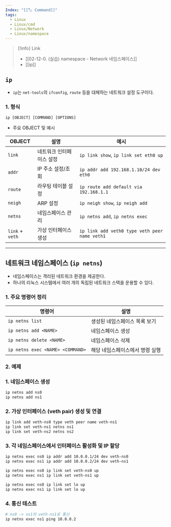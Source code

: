```yaml
---
Index: "[[🏷 Command]]"
tags:
  - Linux
  - Linux/cmd
  - Linux/Network
  - Linux/namespace
---
```

>[!info] Link
>- [[02-12-0. (실습) namespace - Network 네임스페이스]]
>- [[ip]]

## `ip` 
- `ip`는 `net-tools`의 `ifconfig`, `route` 등을 대체하는 네트워크 설정 도구이다.

### 1. 형식

```
ip [OBJECT] [COMMAND] [OPTIONS]
```

- 주요 OBJECT 및 예시

| OBJECT          | 설명            | 예시                                            |
| --------------- | ------------- | --------------------------------------------- |
| `link`          | 네트워크 인터페이스 설정 | `ip link show`, `ip link set eth0 up`         |
| `addr`          | IP 주소 설정/조회   | `ip addr add 192.168.1.10/24 dev eth0`        |
| `route`         | 라우팅 테이블 설정    | `ip route add default via 192.168.1.1`        |
| `neigh`         | ARP 설정        | `ip neigh show`, `ip neigh add`               |
| `netns`         | 네임스페이스 관리     | `ip netns add`, `ip netns exec`               |
| `link` + `veth` | 가상 인터페이스 생성   | `ip link add veth0 type veth peer name veth1` |


---

## 네트워크 네임스페이스 (`ip netns`) 
- 네임스페이스는 격리된 네트워크 환경을 제공한다.
- 하나의 리눅스 시스템에서 여러 개의 독립된 네트워크 스택을 운용할 수 있다.

### 1. 주요 명령어 정리

| 명령어                              | 설명                               |
| -------------------------------- | -------------------------------- |
| `ip netns list`                  | 생성된 네임스페이스 목록 보기                 |
| `ip netns add <NAME>`            | 네임스페이스 생성                        |
| `ip netns delete <NAME>`         | 네임스페이스 삭제                        |
| `ip netns exec <NAME> <COMMAND>` | 해당 네임스페이스에서 명령 실행                |


### 2. 예제

### 1. 네임스페이스 생성

```bash
ip netns add ns0
ip netns add ns1
```

### 2. 가상 인터페이스 (veth pair) 생성 및 연결

```bash
ip link add veth-ns0 type veth peer name veth-ns1
ip link set veth-ns1 netns ns1
ip link set veth-ns2 netns ns2
```

### 3. 각 네임스페이스에서 인터페이스 활성화 및 IP 할당

```bash
ip netns exec ns0 ip addr add 10.0.0.1/24 dev veth-ns0
ip netns exec ns1 ip addr add 10.0.0.2/24 dev veth-ns1

ip netns exec ns0 ip link set veth-ns0 up
ip netns exec ns1 ip link set veth-ns1 up

ip netns exec ns0 ip link set lo up
ip netns exec ns1 ip link set lo up
```

### 4. 통신 테스트

```bash
# ns0 -> ns1의 veth-ns1로 통신
ip netns exec ns1 ping 10.0.0.2
```
